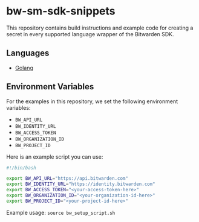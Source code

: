 # bw-sm-sdk-snippets

This repository contains build instructions and example code for creating a secret in every supported language wrapper of the Bitwarden SDK.

## Languages

- [Golang](./sdk-go/instructions.md)

## Environment Variables

For the examples in this repository, we set the following environment variables:
- `BW_API_URL`
- `BW_IDENTITY_URL`
- `BW_ACCESS_TOKEN`
- `BW_ORGANIZATION_ID`
- `BW_PROJECT_ID`

Here is an example script you can use:

```bash
#!/bin/bash

export BW_API_URL="https://api.bitwarden.com"
export BW_IDENTITY_URL="https://identity.bitwarden.com"
export BW_ACCESS_TOKEN="<your-access-token-here>"
export BW_ORGANIZATION_ID="<your-organization-id-here>"
export BW_PROJECT_ID="<your-project-id-here>"
```

Example usage: `source bw_setup_script.sh`

